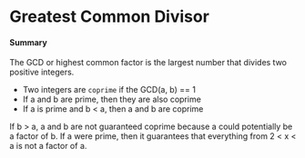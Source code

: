 # Greatest Common Divisor

#### Summary
The GCD or highest common factor is the largest number that divides two positive integers. 
<ul>
  <li>Two integers are <code>coprime</code> if the GCD(a, b) == 1</li>
  <li>If a and b are prime, then they are also coprime</li>
  <li>If a is prime and b < a, then a and b are coprime</li>
</ul>
If b > a, a and b are not guaranteed coprime because a could potentially be a factor of b. If a were prime, then it guarantees that everything from 2 < x < a is not a factor of a. 